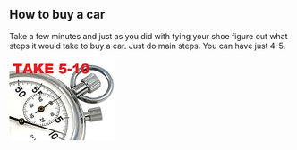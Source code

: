 ## How to buy a car
Take a few minutes and just as you did with tying your shoe figure out what steps it would take to buy a car. Just do main steps. You can have just 4-5.

![Take 5](.guides/img/stopwatch510.jpg)

